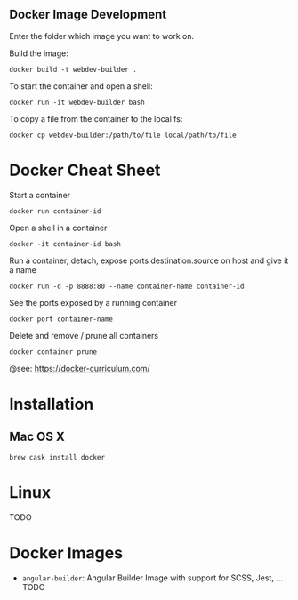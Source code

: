 ## Docker Image Development

Enter the folder which image you want to work on.

Build the image:

```shell
docker build -t webdev-builder .
```

To start the container and open a shell:

```shell
docker run -it webdev-builder bash
```

To copy a file from the container to the local fs:

```shell
docker cp webdev-builder:/path/to/file local/path/to/file
```


# Docker Cheat Sheet

Start a container
```shell
docker run container-id
```

Open a shell in a container
```
docker -it container-id bash
```

Run a container, detach, expose ports destination:source on host and give it a name
```shell
docker run -d -p 8888:80 --name container-name container-id
```

See the ports exposed by a running container
```shell
docker port container-name
```

Delete and remove / prune all containers
```
docker container prune
```



@see: https://docker-curriculum.com/


# Installation

## Mac OS X

```shell
brew cask install docker
```

# Linux

TODO

# Docker Images

* `angular-builder`: Angular Builder Image with support for SCSS, Jest, ... TODO
